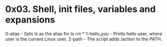 # 0x03. Shell, init files, variables and expansions
0-alias - Sets ls as the alias for ls rm *
1-hello_you - Prints hello user, where user is the current Linux user.
2-path - The script adds /action to the PATH.
